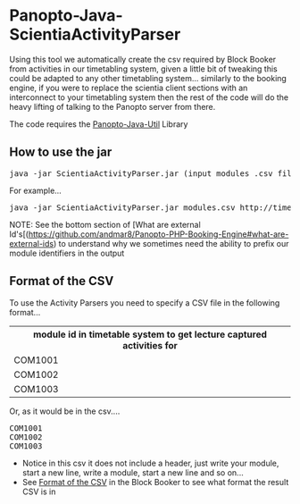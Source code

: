 Panopto-Java-ScientiaActivityParser
===================================

Using this tool we automatically create the csv required by Block Booker from activities in our timetabling system, given a little bit of tweaking this could be adapted to any other timetabling system... similarly to the booking engine, if you were to replace the scientia client sections with an interconnect to your timetabling system then the rest of the code will do the heavy lifting of talking to the Panopto server from there.

The code requires the [Panopto-Java-Util](https://github.com/andmar8/Panopto-Java-Util) Library

How to use the jar
------------------

<pre>
java -jar ScientiaActivityParser.jar (input modules .csv file) (scientia activity endpoint) (scientia moduleMembership endpoint) (output .csv file) ([Optional: module prefix to append to output])
</pre>

For example...

<pre>
java -jar ScientiaActivityParser.jar modules.csv http://timetableserver.example.com:8080/Scientia/TimetableXMLReportEngine/Default.aspx?LocationsActivitiesAndSchedulesEndpoint&module= http://timetableserver.example.com:8080/Scientia/TimetableXMLReportEngine/Default.aspx?modulesForAStaffIdEndpoint&moduleid= sessionsToSchedule.csv Q1213-
</pre>

NOTE: See the bottom section of [What are external Id's[(https://github.com/andmar8/Panopto-PHP-Booking-Engine#what-are-external-ids) to understand why we sometimes need the ability to prefix our module identifiers in the output

Format of the CSV
-----------------

To use the Activity Parsers you need to specify a CSV file in the following format...

<table>
<tr>
	<th>module id in timetable system to get lecture captured activities for</th>
</tr>
<tr>
	<td>COM1001</td>
</tr>
<tr>
	<td>COM1002</td>
</tr>
<tr>
	<td>COM1003</td>
</tr>
<table>

Or, as it would be in the csv....

<pre>
COM1001
COM1002
COM1003
</pre>

* Notice in this csv it does not include a header, just write your module, start a new line, write a module, start a new line and so on...
* See [Format of the CSV](https://github.com/andmar8/Panopto-Java-BlockBooker#format-of-the-csv) in the Block Booker to see what format the result CSV is in